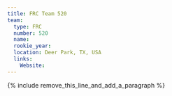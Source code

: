 ```yaml
---
title: FRC Team 520
team:
  type: FRC
  number: 520
  name:
  rookie_year:
  location: Deer Park, TX, USA
  links:
    Website:
---
```


{% include remove_this_line_and_add_a_paragraph %}